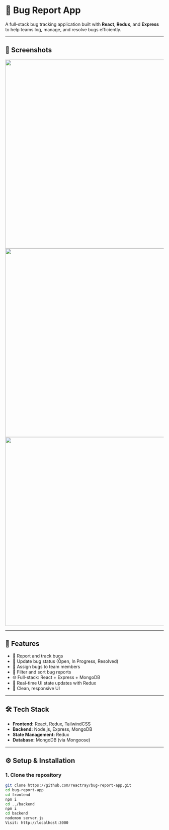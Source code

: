 # 🐞 Bug Report App

A full-stack bug tracking application built with **React**, **Redux**, and **Express** to help teams log, manage, and resolve bugs efficiently.

---

## 📸 Screenshots

<p align="center">
  <img src="https://res.cloudinary.com/danlxus36/image/upload/v1743385876/bugs1_c8cocn.png" width="600"/>
  <img src="https://res.cloudinary.com/danlxus36/image/upload/v1743385875/bugs2_yptvdd.png" width="600"/>
  <img src="https://res.cloudinary.com/danlxus36/image/upload/v1743385876/bugs3_ovnqwy.png" width="600"/>
</p>

---

## 🚀 Features

- 🐛 Report and track bugs
- 🔄 Update bug status (Open, In Progress, Resolved)
- 👤 Assign bugs to team members
- 📂 Filter and sort bug reports
- 🌐 Full-stack: React + Express + MongoDB
- 🔄 Real-time UI state updates with Redux
- 🎨 Clean, responsive UI

---

## 🛠 Tech Stack

- **Frontend:** React, Redux, TailwindCSS
- **Backend:** Node.js, Express, MongoDB
- **State Management:** Redux
- **Database:** MongoDB (via Mongoose)

---

## ⚙️ Setup & Installation

### 1. Clone the repository

```bash
git clone https://github.com/reactray/bug-report-app.git
cd bug-report-app
cd frontend
npm i
cd ../backend
npm i
cd backend
nodemon server.js
Visit: http://localhost:3000


